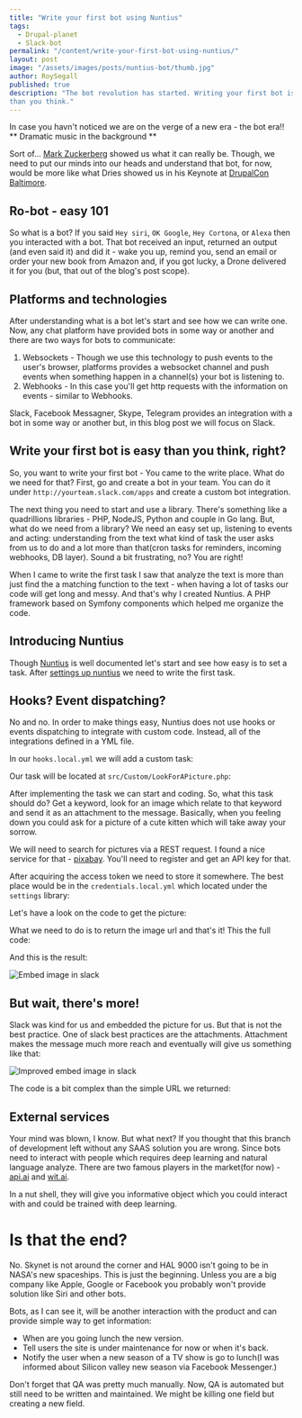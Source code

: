 ```yaml
---
title: "Write your first bot using Nuntius"
tags:
  - Drupal-planet
  - Slack-bot
permalink: "/content/write-your-first-bot-using-nuntius/"
layout: post
image: "/assets/images/posts/nuntius-bot/thumb.jpg"
author: RoySegall
published: true
description: "The bot revolution has started. Writing your first bot is easy
than you think."
---
```

In case you havn't noticed we are on the verge of a new era - the bot era!!
** Dramatic music in the background **

Sort of... [Mark Zuckerberg](https://www.youtube.com/watch?v=4na-wZte6Co) showed
us what it can really be. Though, we need to put our minds into our heads and
understand that bot, for now, would be more like what Dries showed us in his
Keynote at [DrupalCon Baltimore](https://youtu.be/q25eaJHpXFo?t=1h7m30s).

## Ro-bot - easy 101
So what is a bot? If you said `Hey siri`, `OK Google`, `Hey Cortona`, or `Alexa`
then you interacted with a bot. That bot received an input, returned an output
(and even said it) and did it - wake you up, remind you, send an email or order
your new book from Amazon and, if you got lucky, a Drone delivered it for you
(but, that out of the blog's post scope).

## Platforms and technologies
After understanding what is a bot let's start and see how we can write one. Now,
any chat platform have provided bots in some way or another and there are two
ways for bots to communicate:
1. Websockets - Though we use this technology to push events to the user's
browser, platforms provides a websocket channel and push events when something
happen in a channel(s) your bot is listening to.
2. Webhooks - In this case you'll get http requests with the information on
events - similar to Webhooks.

Slack, Facebook Messagner, Skype, Telegram provides an integration with a bot in
some way or another but, in this blog post we will focus on Slack.

## Write your first bot is easy than you think, right?
So, you want to write your first bot - You came to the write place. What do we
need for that? First, go and create a bot in your team. You can do it under
`http://yourteam.slack.com/apps` and create a custom bot integration.

The next thing you need to start and use a library. There's something like a
quadrillions libraries - PHP, NodeJS, Python and couple in Go lang. But, what do
we need from a library? We need an easy set up, listening to events and acting:
understanding from the text what kind of task the user asks from us to do and
a lot more than that(cron tasks for reminders, incoming webhooks, DB layer).
Sound a bit frustrating, no? You are right!

When I came to write the first task I saw that analyze the text is more than
just find the a matching function to the text - when having a lot of tasks
our code will get long and messy. And that's why I created Nuntius. A PHP
framework based on Symfony components which helped me organize the code.

## Introducing Nuntius
Though [Nuntius](http://nuntius.xyz) is well documented let's start and see how
easy is to set a task. After
[settings up nuntius](http://nuntius.xyz/Nuntius_Slack_Bot.html) we need to
write the first task.

## Hooks? Event dispatching?
No and no. In order to make things easy, Nuntius does not use hooks or events
dispatching to integrate with custom code. Instead, all of the integrations
defined in a YML file.

In our `hooks.local.yml` we will add a custom task:
<script src="https://gist.github.com/RoySegall/8b6f57d49281352b6f5217c902d2c023.js"></script>

Our task will be located at `src/Custom/LookForAPicture.php`:
<script src="https://gist.github.com/RoySegall/2bf556c2994b0bc89bc5ede26605f366.js"></script>

After implementing the task we can start and coding. So, what this task should
do? Get a keyword, look for an image which relate to that keyword and send it as
an attachment to the message. Basically, when you feeling down you could ask for
a picture of a cute kitten which will take away your sorrow.

We will need to search for pictures via a REST request. I found a nice service
for that - [pixabay](https://pixabay.com). You'll need to register and get an
API key for that.

After acquiring the access token we need to store it somewhere. The best place
would be in the `credentials.local.yml` which located under the `settings`
library:

<script src="https://gist.github.com/RoySegall/53be42b81314186a5e308cb8fad3cad3.js"></script>

Let's have a look on the code to get the picture:

<script src="https://gist.github.com/RoySegall/d648637cf5518ab3f5e06dec704d2621.js"></script>

 What we need to do is to return the image url and that's it! This the full
 code:

<script src="https://gist.github.com/RoySegall/94a3fbae852dbbfa26c0bbfe20436472.js"></script>

And this is the result:

![Embed image in slack](/assets/images/posts/nuntius-bot/image.jpg)

## But wait, there's more!
Slack was kind for us and embedded the picture for us. But that is not the best
practice. One of slack best practices are the attachments. Attachment makes the
message much more reach and eventually will give us something like that:

![Improved embed image in slack](/assets/images/posts/nuntius-bot/better_image.jpg)

The code is a bit complex than the simple URL we returned:
<script src="https://gist.github.com/RoySegall/b872dccfb12c01cbd2fa080c27fd281b.js"></script>

## External services

Your mind was blown, I know. But what next? If you thought that this branch of
development left without any SAAS solution you are wrong. Since bots need to
interact with people which requires deep learning and natural language analyze.
There are two famous players in the market(for now) -
[api.ai](https://api.ai) and [wit.ai](https://wit.ai).

In a nut shell, they will give you informative object which you could interact
with and could be trained with deep learning.

# Is that the end?
No. Skynet is not around the corner and HAL 9000 isn't going to be in NASA's new
spaceships. This is just the beginning. Unless you are a big company like Apple,
Google or Facebook you probably won't provide solution like Siri and other bots.

Bots, as I can see it, will be another interaction with the product and can
provide simple way to get information:
* When are you going lunch the new version.
* Tell users the site is under maintenance for now or when it's back.
* Notify the user when a new season of a TV show is go to lunch(I was informed
about Silicon valley new season via Facebook Messenger.)

Don't forget that QA was pretty much manually. Now, QA is automated but still
need to be written and maintained. We might be killing one field but creating a
new field.
